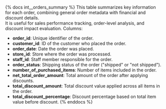 {% docs int__orders_summary %}
This table summarizes key information for each order, combining general order metadata with financial and discount details.  
It is useful for sales performance tracking, order-level analysis, and discount impact evaluation.
Columns:
- **order_id**: Unique identifier of the order.
- **customer_id**: ID of the customer who placed the order.
- **order_date**: Date the order was placed.
- **store_id**: Store where the order was processed.
- **staff_id**: Staff member responsible for the order.
- **order_status**: Shipping status of the order ("shipped" or "not shipped").
- **number_of_purchased_items**: Number of items included in the order.
- **net_total_order_amount**: Total amount of the order after applying discounts.
- **total_discount_amount**: Total discount value applied across all items in the order.
- **total_discount_percentage**: Discount percentage based on total item value before discount.
{% enddocs %}